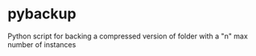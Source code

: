 # pybackup
Python script for backing a compressed version of folder with a "n" max number of instances
